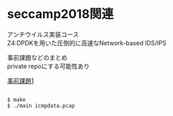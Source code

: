 # seccamp2018関連

アンチウイルス実装コース  
Z4:DPDKを用いた圧倒的に高速なNetwork-based IDS/IPS  

事前課題などのまとめ  
private repoにする可能性あり  


[事前課題1](https://github.com/seccamp-z/packet_process_practice)
```

$ make
$ ./main icmpdata.pcap

```